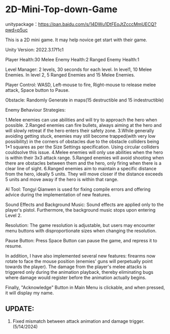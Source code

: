 # 2D-Mini-Top-down-Game

unitypackage：https://pan.baidu.com/s/14DWu1DtFEoJtZcccMmUECQ?pwd=p5uc

This is a 2D mini game. It may help novice get start with their game.

Unity Version: 2022.3.17f1c1 

Player Health:30
Melee Enemy Health:2
Ranged Enemy Health:1

Level Manager: 2 levels, 30 seconds for each level. In level1, 10 Melee Enemies. In level 2, 5 Ranged Enemies and 15 Melee Enemies.

Player Control: WASD, Left-mouse to fire, Right-mouse to release melee attack, Space button to Pause.

Obstacle: Randomly Generate in maps(15 destructible and 15 indestructible)

Enemy Behaviour Strategies:

1.Melee enemies can use abilities and will try to approach the hero when possible.
2.Ranged enemies can fire bullets, always aiming at the hero and will slowly retreat if the hero enters their safety zone.
3.While generally avoiding getting stuck, enemies may still become trapped(with very low possibility) in the corners of obstacles due to the obstacle colliders being 1*1 squares as per the Size Settings specification. Using circular colliders couldsolve this issue.
4.Melee enemies will only use abilities when the hero is within their 3x3 attack range.
5.Ranged enemies will avoid shooting when there are obstacles between them and the hero, only firing when there is a clear line of sight.
6.Ranged enemies aim to maintain a specific distance from the hero, ideally 5 units. They will move closer if the distance exceeds 5 units and move away if the hero is within that range.

AI Tool: Tongyi Qianwen is used for fixing compile errors and offering advice during the implementation of new features.

Sound Effects and Background Music: Sound effects are applied only to the player's pistol. Furthermore, the background music stops upon entering Level 2. 

Resolution: The game resolution is adjustable, but users may encounter menu buttons with disproportionate sizes when changing the resolution.

Pause Button: Press Space Button can pause the game, and repress it to resume.

In addition, I have also implemented several new features: firearms now rotate to face the mouse position (enemies' guns will perpetually point towards the player). The damage from the player's melee attacks is triggered only during the animation playback, thereby eliminating bugs where damage would register before the animation actually begins.

Finally, "Acknowledge" Button in Main Menu is clickable, and when pressed, it will display my name.

## UPDATE:
1. Fixed mismatch between attack animation and damage trigger.   (5/14/2024)
